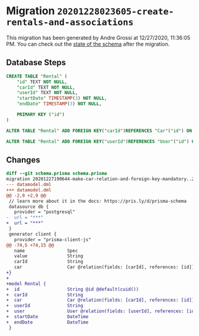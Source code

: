 # Migration `20201228023605-create-rentals-and-associations`

This migration has been generated by Andre Grossi at 12/27/2020, 11:36:05 PM.
You can check out the [state of the schema](./schema.prisma) after the migration.

## Database Steps

```sql
CREATE TABLE "Rental" (
    "id" TEXT NOT NULL,
    "carId" TEXT NOT NULL,
    "userId" TEXT NOT NULL,
    "startDate" TIMESTAMP(3) NOT NULL,
    "endDate" TIMESTAMP(3) NOT NULL,

    PRIMARY KEY ("id")
)

ALTER TABLE "Rental" ADD FOREIGN KEY("carId")REFERENCES "Car"("id") ON DELETE CASCADE ON UPDATE CASCADE

ALTER TABLE "Rental" ADD FOREIGN KEY("userId")REFERENCES "User"("id") ON DELETE CASCADE ON UPDATE CASCADE
```

## Changes

```diff
diff --git schema.prisma schema.prisma
migration 20201227190644-make-car-relation-and-foreign-key-mandatory..20201228023605-create-rentals-and-associations
--- datamodel.dml
+++ datamodel.dml
@@ -2,9 +2,9 @@
 // learn more about it in the docs: https://pris.ly/d/prisma-schema
 datasource db {
   provider = "postgresql"
-  url = "***"
+  url = "***"
 }
 generator client {
   provider = "prisma-client-js"
@@ -74,5 +74,15 @@
   name                Spec
   value               String
   carId               String
   car                 Car @relation(fields: [carId], references: [id])
+}
+
+model Rental {
+  id                  String @id @default(cuid())
+  carId               String
+  car                 Car @relation(fields: [carId], references: [id])
+  userId              String
+  user                User @relation(fields: [userId], references: [id])
+  startDate           DateTime
+  endDate             DateTime
 }
```


